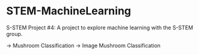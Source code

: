 # STEM-MachineLearning

S-STEM Project #4: A project to explore machine learning with the S-STEM group.

-> Mushroom Classification
-> Image Mushroom Classification